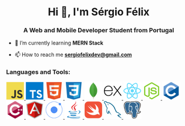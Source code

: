 <h1 align="center">Hi 👋, I'm Sérgio Félix</h1>
<h3 align="center">A Web and Mobile Developer Student from Portugal</h3>

- 🌱 I’m currently learning **MERN Stack**

- 📫 How to reach me **sergiofelixdev@gmail.com**

<h3 align="left">Languages and Tools:</h3>
<p align="left">
	<a href="https://developer.mozilla.org/en-US/docs/Web/JavaScript" target="_blank" rel="noreferrer">
		<img src="https://raw.githubusercontent.com/devicons/devicon/master/icons/javascript/javascript-original.svg" alt="javascript" width="49.2" height="49.2"/>
	</a>
	<a href="https://www.typescriptlang.org/" target="_blank" rel="noreferrer">
		<img src="https://raw.githubusercontent.com/devicons/devicon/master/icons/typescript/typescript-original.svg" alt="typescript" width="49.2" height="49.2"/>
	</a>
	<a href="https://www.w3.org/html/" target="_blank" rel="noreferrer">
		<img src="https://raw.githubusercontent.com/devicons/devicon/master/icons/html5/html5-original.svg" alt="html5" width="49.2" height="49.2"/>
	</a>
	<a href="https://www.w3schools.com/css/" target="_blank" rel="noreferrer">
		<img src="https://raw.githubusercontent.com/devicons/devicon/master/icons/css3/css3-original.svg" alt="css3" width="49.2" height="49.2"/>
	</a>
	<a href="https://www.mongodb.com/" target="_blank" rel="noreferrer">
		<img src="https://raw.githubusercontent.com/devicons/devicon/master/icons/mongodb/mongodb-original.svg" alt="mongodb" width="49.2" height="49.2"/>
	</a>
	<a href="https://expressjs.com" target="_blank" rel="noreferrer">
		<img src="https://raw.githubusercontent.com/devicons/devicon/master/icons/express/express-original.svg" alt="express" width="49.2" height="49.2"/>
	</a>
	<a href="https://reactjs.org/" target="_blank" rel="noreferrer">
		<img src="https://raw.githubusercontent.com/devicons/devicon/master/icons/react/react-original.svg" alt="react" width="49.2" height="49.2"/>
	</a>
	<a href="https://nodejs.org" target="_blank" rel="noreferrer">
		<img src="https://raw.githubusercontent.com/devicons/devicon/master/icons/nodejs/nodejs-original.svg" alt="nodejs" width="49.2" height="49.2"/>
	</a>
	<a href="https://www.cprogramming.com/" target="_blank" rel="noreferrer">
		<img src="https://raw.githubusercontent.com/devicons/devicon/master/icons/c/c-original.svg" alt="c" width="49.2" height="49.2"/>
	</a>
	<a href="https://www.w3schools.com/cpp/" target="_blank" rel="noreferrer">
		<img src="https://raw.githubusercontent.com/devicons/devicon/master/icons/cplusplus/cplusplus-original.svg" alt="cplusplus" width="49.2" height="49.2"/>
	</a>
	<a href="https://angular.io/" target="_blank" rel="noreferrer">
		<img src="https://raw.githubusercontent.com/devicons/devicon/master/icons/angularjs/angularjs-original.svg" alt="angular" width="49.2" height="49.2"/>
	</a>
	<a href="https://ionicframework.com/" target="_blank" rel="noreferrer">
		<img src="https://raw.githubusercontent.com/devicons/devicon/master/icons/ionic/ionic-original.svg" alt="ionic" width="49.2" height="49.2"/>
	</a>
	<a href="https://www.java.com/" target="_blank" rel="noreferrer">
		<img src="https://raw.githubusercontent.com/devicons/devicon/master/icons/java/java-original.svg" alt="java" width="49.2" height="49.2"/>
	</a>
	<a href="https://www.swift.org/" target="_blank" rel="noreferrer">
		<img src="https://raw.githubusercontent.com/devicons/devicon/master/icons/swift/swift-original.svg" alt="swift" width="49.2" height="49.2"/>
	</a>
	<a href="https://www.mysql.com/" target="_blank" rel="noreferrer">
		<img src="https://raw.githubusercontent.com/devicons/devicon/master/icons/mysql/mysql-original.svg" alt="mysql" width="49.2" height="49.2"/>
	</a>
	<a href="https://www.postgresql.org/" target="_blank" rel="noreferrer">
		<img src="https://raw.githubusercontent.com/devicons/devicon/master/icons/postgresql/postgresql-original.svg" alt="postgresql" width="49.2" height="49.2"/>
	</a>
</p>
